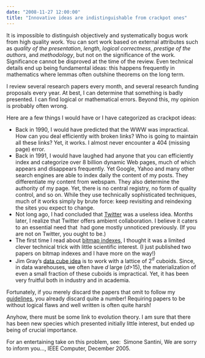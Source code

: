```yaml
---
date: "2008-11-27 12:00:00"
title: "Innovative ideas are indistinguishable from crackpot ones"
---
```




It is impossible to distinguish objectively and systematically bogus work from high quality work. You can sort work based on external attributes such as <em>quality of the presentation</em>, <em>length</em>, <em>logical correctness</em>, <em>prestige of the authors</em>, and <em>methodology</em>, but not on the significance of the work. Significance cannot be disproved at the time of the review. Even technical details end up being fundamental ideas: this happens frequently in mathematics where lemmas often outshine theorems on the long term.

I review several research papers every month, and several research funding proposals every year. At best, I can determine that something is badly presented. I can find logical or mathematical errors. Beyond this, my opinion is probably often wrong.

Here are a few things I would have or I have categorized as crackpot ideas:

- Back in 1990, I would have predicted that the WWW was impractical. How can you deal efficiently with broken links? Who is going to maintain all these links? Yet, it works. I almost never encounter a 404 (missing page) error.
- Back in 1991, I would have laughed had anyone that you can efficiently index and categorize over 8 billion dynamic Web pages, much of which appears and disappears frequently. Yet Google, Yahoo and many other search engines are able to index daily the content of my posts. They differentiate my content from webspam. They also determine the authority of my page. Yet, there is no central registry, no form of quality control, and so on. While they use technically sophisticated techniques, much of it works simply by brute force: keep revisiting and reindexing the sites you expect to change.
- Not long ago, I had concluded that [Twitter](https://twitter.com/lemire/) was a useless idea. Months later, I realize that Twitter offers ambient collaboration. I believe it caters to an essential need that  had gone mostly unnoticed previously. (If you are not on Twitter, you ought to be.)
- The first time I read about [bitmap indexes](https://en.wikipedia.org/wiki/Bitmap_index), I thought it was a limited clever technical trick with little scientific interest. (I just published two papers on bitmap indexes and I have more on the way!)
- Jim Gray&rsquo;s [data cube idea](http://research.microsoft.com/en-us/um/people/gray/DataCube.doc) is to work with a lattice of 2<em><sup>d</sup></em> cuboids. Since, in data warehouses, we often have _d_ large (<em>d</em>&gt;15), the materialization of even a small fraction of these cuboids is impractical. Yet, it has been very fruitful both in industry and in academia.


Fortunately, if you merely discard the papers that omit to follow my [guidelines](/lemire/blog/rules-to-write-a-good-research-paper/), you already discard quite a number! Requiring papers to be without logical flaws and well written is often quite harsh!

Anyhow, there must be some link to evolution theory. I am sure that there has been new species which presented initially little interest, but ended up being of crucial importance.

For an entertaining take on this problem, see:  Simone Santini, We are sorry to inform you&hellip;, IEEE Computer, December 2005.

